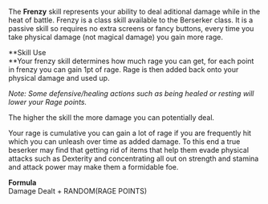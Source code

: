 The **Frenzy** skill represents your ability to deal aditional damage while in the heat of battle. Frenzy is a class skill available to the Berserker class. It is a passive skill so requires no extra screens or fancy buttons, every time you take physical damage (not magical damage) you gain more rage.

**Skill Use  
**Your frenzy skill determines how much rage you can get, for each point in frenzy you can gain 1pt of rage. Rage is then added back onto your physical damage and used up.  
  
_Note: Some defensive/healing actions such as being healed or resting will lower your Rage points._  
  
The higher the skill the more damage you can potentially deal.

Your rage is cumulative you can gain a lot of rage if you are frequently hit which you can unleash over time as added damage. To this end a true beserker may find that getting rid of items that help them evade physical attacks such as Dexterity and concentrating all out on strength and stamina and attack power may make them a formidable foe.  
  
**Formula**  
Damage Dealt + RANDOM(RAGE POINTS)
